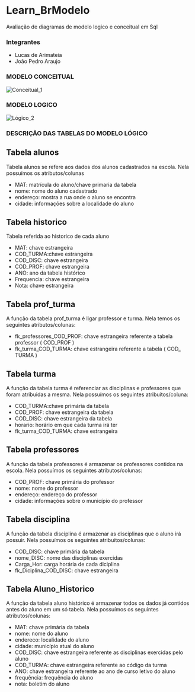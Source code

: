 # Learn_BrModelo
Avaliação de diagramas de modelo logico e conceitual em Sql

### Integrantes
- Lucas de Arimateia
- João Pedro Araujo



### MODELO CONCEITUAL


![Conceitual_1](https://user-images.githubusercontent.com/93049848/193116716-0b5c2fd3-f397-4913-9e79-0f284dbaa024.png)

### MODELO LOGICO

![Lógico_2](https://user-images.githubusercontent.com/93049848/193116804-6e9c9e36-e233-4e18-a10f-946a9307eaeb.png)

### DESCRIÇÃO DAS TABELAS DO MODELO LÓGICO

## Tabela alunos

Tabela alunos se refere aos dados dos alunos cadastrados na escola. Nela possuímos os atributos/colunas

- MAT: matrícula do aluno/chave primaria da tabela 
- nome: nome do aluno cadastrado
- endereço: mostra a rua onde o aluno se encontra
- cidade: informações sobre a localidade do aluno

## Tabela historico 

Tabela referida ao historico de cada aluno 

- MAT: chave estrangeira
- COD_TURMA:chave estrangeira
- COD_DISC: chave estrangeira 
- COD_PROF: chave estrangeira
- ANO: ano da tabela histórico 
- Frequencia: chave estrangeira 
- Nota: chave estrangeira

## Tabela prof_turma

A função da tabela prof_turma é ligar professor e turma. Nela temos os seguintes atributos/colunas:

- fk_professores_COD_PROF: chave estrangeira referente a tabela professor ( COD_PROF ) 
- fk_turma_COD_TURMA: chave estrangeira referente a tabela ( COD_ TURMA )

## Tabela turma 

A função da tabela turma é referenciar as disciplinas e professores que foram atribuidas a mesma. Nela possuímos os seguintes atribuitos/coluna:

- COD_TURMA:chave primária da tabela 
- COD_PROF: chave estrangeira da tabela 
- COD_DISC: chave estrangeira da tabela 
- horario: horário em que cada turma irá ter
- fk_turma_COD_TURMA: chave estrangeira 

## Tabela professores

A função da tabela professores é armazenar os professores contidos na escola. Nela possuímos os seguintes atributos/colunas:

- COD_PROF: chave primária do professor 
- nome: nome do professor
- endereço: endereço do professor 
- cidade: informações sobre o município do professor

## Tabela disciplina

A função da tabela disciplina é armazenar as disciplinas que o aluno irá possuir. Nela possuímos os seguintes atribuitos/colunas:

- COD_DISC: chave primária da tabela 
- nome_DISC: nome das disciplinas exercidas 
- Carga_Hor: carga horária de cada diciplina 
- fk_Diciplina_COD_DISC: chave estrangeira 

## Tabela Aluno_Historico

A função da tabela aluno histórico é armazenar todos os dados já contidos antes do aluno em um só tabela. Nela possuímos os seguintes atributos/colunas:

- MAT: chave primária da tabela
- nome: nome do aluno 
- endereco: localidade do aluno
- cidade: município atual do aluno
- COD_DISC: chave estrangeira referente as disciplinas exercidas pelo aluno
- COD_TURMA: chave estrangeira referente ao código da turma
- ANO: chave estrangeira referente ao ano de curso letivo do aluno
- frequência: frequência do aluno
- nota: boletim do aluno



